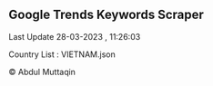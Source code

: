 

## Google Trends Keywords Scraper 
 
Last Update 28-03-2023 , 11:26:03

Country List :
VIETNAM.json



© Abdul Muttaqin 
